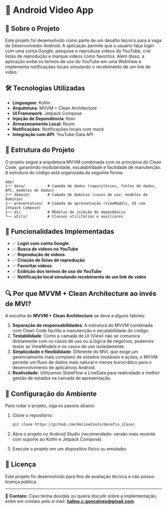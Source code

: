 # 📱 Android Video App

## 📌 Sobre o Projeto
Este projeto foi desenvolvido como parte de um desafio técnico para a vaga de Desenvolvedor Android. A aplicação permite que o usuário faça login com uma conta Google, pesquise e reproduza vídeos do YouTube, crie listas de reprodução e marque vídeos como favoritos. Além disso, a aplicação exibe os termos de uso do YouTube em uma WebView e implementa notificações locais simulando o recebimento de um link de vídeo.

## 🛠 Tecnologias Utilizadas
- **Linguagem**: Kotlin
- **Arquitetura**: MVVM + Clean Architecture
- **UI Framework**: Jetpack Compose
- **Injeção de Dependência**: Koin
- **Armazenamento Local**: Room
- **Notificações**: Notificações locais com mock
- **Integração com API**: YouTube Data API

## 📂 Estrutura do Projeto
O projeto segue a arquitetura MVVM combinada com os princípios do Clean Code, garantindo modularidade, escalabilidade e facilidade de manutenção. A estrutura do código está organizada da seguinte forma:

```
app/
├── data/          # Camada de dados (repositórios, fontes de dados, API, modelos de dados)
├── domain/        # Camada de domínio (casos de uso, modelos de domínio)
├── presentation/  # Camada de apresentação (ViewModels, UI com Jetpack Compose)
├── di/            # Módulos de injeção de dependência
└── utils/         # Classes utilitárias e auxiliares
```

## 🎯 Funcionalidades Implementadas
- ✅ **Login com conta Google**
- ✅ **Busca de vídeos no YouTube**
- ✅ **Reprodução de vídeos**
- ✅ **Criação de listas de reprodução**
- ✅ **Favoritar vídeos**
- ✅ **Exibição dos termos de uso do YouTube**
- ✅ **Notificação local simulando recebimento de um link de vídeo**

## 🔍 Por que MVVM + Clean Architecture ao invés de MVI?
A escolha do **MVVM + Clean Architecture** se deve a alguns fatores:

1. **Separação de responsabilidades**: A estrutura do MVVM combinada com Clean Code facilita a manutenção e escalabilidade do código.
2. **Testabilidade**: Como a camada de UI (View) não se comunica diretamente com os casos de uso ou a lógica de negócios, podemos testar as ViewModels e os casos de uso isoladamente.
3. **Simplicidade e flexibilidade**: Diferente do MVI, que exige um gerenciamento mais complexo de estados imutáveis e ações, o MVVM permite um fluxo de dados mais natural e menos burocrático para o desenvolvimento de aplicativos Android.
4. **Reatividade**: Utilizamos StateFlow e LiveData para reatividade e melhor gestão de estados na camada de apresentação.

## 🔧 Configuração do Ambiente
Para rodar o projeto, siga os passos abaixo:

1. Clone o repositório:
   ```sh
   git clone https://github.com/HalineCouto/desafio_iCasei
   ```
2. Abra o projeto no Android Studio (recomendado: versão mais recente com suporte ao Kotlin e Jetpack Compose).

3. Execute o projeto em um dispositivo físico ou emulador.

## 📜 Licença
Este projeto foi desenvolvido para fins de avaliação técnica e não possui licença pública.

---

📧 **Contato:** Caso tenha dúvidas ou queira discutir sobre a implementação, entre em contato pelo e-mail: **haline.c.goncalves@gmail.com**.

